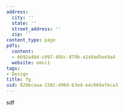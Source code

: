 ```yaml
---
address:
  city: ''
  state: ''
  street_address: ''
  zip: ''
content_type: page
pdfs:
  content:
  - 6692a48d-c097-495c-879b-a24dad5ee9a4
  website: omni1
tags:
- Design
title: fg
uid: 820bcaaa-1502-490d-b3ed-e4c060afeca3
---
```

sdf